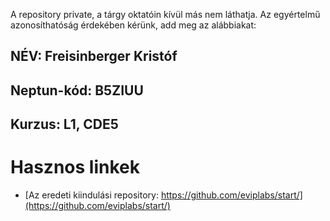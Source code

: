 A repository private, a tárgy oktatóin kívül más nem láthatja.
Az egyértelmű azonosíthatóság érdekében kérünk, add meg az alábbiakat:

## NÉV: Freisinberger Kristóf
## Neptun-kód: B5ZIUU
## Kurzus: L1, CDE5

# Hasznos linkek 

- [Az eredeti kiindulási repository: https://github.com/eviplabs/start/](https://github.com/eviplabs/start/)
